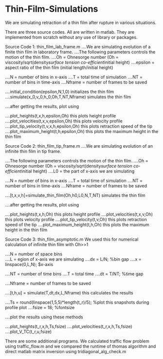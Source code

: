 # Thin-Film-Simulations
We are simulating retraction of a thin film after rupture in various situations. 

There are three source codes. All are written in matlab. They are implemented from scratch without any use of library or packages. 

Source Code 1: thin_film_lab_frame.m
....We are simulating evolution of a finite thin film in laboratory frame. 
....The following parameters controls the motion of the thin film.
....Oh = Ohnesorge number (Oh = viscosity/sqrt(density*surface tension co-efficient*initial height)
....epsilon = aspect ratio of the thin film (initial length/initial height)
  
....N = number of bins in x-axis
....T = total time of simulation
....NT = number of bins in time-axis
....Nframe = number of frames to be saved
  
....initial_condition(epsilon,N,1,0) initializes the thin film
....simulate(x_0,v_0,h_0,Oh,T,NT,Nframe) simulates the thin film
  
....after getting the results, plot using 
  
....plot_heights(t,x,h,epsilon,Oh)    this plots height profile
....plot_velocities(t,x,v,epsilon,Oh)  this plots velocity profile
....plot_tip_velocity(t,v,x,h,epsilon,Oh) this plots retraction speed of the tip 
....plot_maximum_height(t,h,epsilon,Oh)  this plots the maximum height in the thin film
  
Source Code 2: thin_film_tip_frame.m
....We are simulating evolution of an infinite thin film in tip frame. 
  
....The following parameters controls the motion of the thin film.
....Oh = Ohnesorge number (Oh = viscosity/sqrt(density*surface tension co-efficient*initial height)
....L0 = the part of x-axis we are simulating
  
....N = number of bins in x-axis
....T = total time of simulation
....NT = number of bins in time-axis
....Nframe = number of frames to be saved
  
....[t,x,v,h]=simulate_thin_film(Oh,h0,L0,N,T,NT) simulates the thin film
  
....after getting the results, plot using 
  
....plot_heights(t,x,h,Oh)  this plots height profile
....plot_velocities(t,x,v,Oh) this plots velocity profile
....plot_tip_velocity(t,v,Oh) this plots retraction speed of the tip 
....plot_maximum_height(t,h,Oh) this plots the maximum height in the thin film

Source Code 3: thin_film_asymptotic.m
We used this for numerical calculation of infinite thin film with Oh>>1

....N =  number of space bins  
....L = egion of x-axis we are simulating
....dx = L/N; %bin gap
....x = linspace(0,L,N); $x-axis
  
....NT = number of time bins
....T = total time
....dt = T/NT; %time gap

....Nframe = number of frames to be saved

....[t,h,u] = simulate(T,dt,dx,L,Nframe) this calculates the results

....Ts = round(linspace(1,5,5)*length(t_r)/5); %plot this snapshots during profile plot
....fsize = 18; %fontsize 
  
....plot the results using these methods
  
....plot_heights(t_r,x,h,Ts,fsize)
....plot_velocities(t_r,x,h,Ts,fsize)   
....plot_V_TC(t_r,u,fsize)  
  
  
There are some additional programs. We calculated traffic flow problem using traffic_flow.m and we compared the runtime of thomas algorithm and direct matlab matrix inversion using tridiagonal_alg_check.m


  

